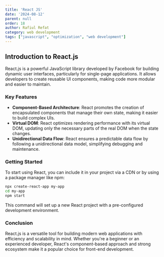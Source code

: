 ```yaml
---
title: 'React JS'
date: '2024-08-12'
parent: null
order: 18
author: Rafiul Refat
category: web development
tags: ["javascript", "optimization", "web development"]
---
```



## Introduction to React.js

React.js is a powerful JavaScript library developed by Facebook for building dynamic user interfaces, particularly for single-page applications. It allows developers to create reusable UI components, making code more modular and easier to maintain.

### Key Features

- **Component-Based Architecture**: React promotes the creation of encapsulated components that manage their own state, making it easier to build complex UIs.
- **Virtual DOM**: React optimizes rendering performance with its virtual DOM, updating only the necessary parts of the real DOM when the state changes.
- **Unidirectional Data Flow**: React ensures a predictable data flow by following a unidirectional data model, simplifying debugging and maintenance.

### Getting Started

To start using React, you can include it in your project via a CDN or by using a package manager like npm:

```bash
npx create-react-app my-app
cd my-app
npm start
```

This command will set up a new React project with a pre-configured development environment.

### Conclusion
React.js is a versatile tool for building modern web applications with efficiency and scalability in mind. Whether you're a beginner or an experienced developer, React's component-based approach and strong ecosystem make it a popular choice for front-end development.


